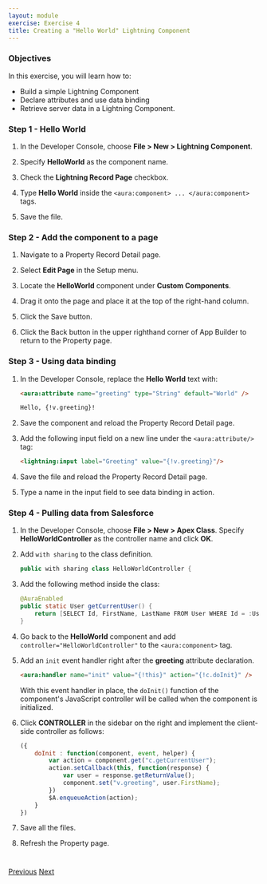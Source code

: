 ```yaml
---
layout: module
exercise: Exercise 4
title: Creating a "Hello World" Lightning Component
---
```


### Objectives

In this exercise, you will learn how to:
* Build a simple Lightning Component
* Declare attributes and use data binding
* Retrieve server data in a Lightning Component.

### Step 1 - Hello World

1. In the Developer Console, choose **File > New > Lightning Component**.

2. Specify **HelloWorld** as the component name.

3. Check the **Lightning Record Page** checkbox.

4. Type **Hello World** inside the `<aura:component> ... </aura:component>` tags.

5. Save the file.

### Step 2 - Add the component to a page

1. Navigate to a Property Record Detail page.

2. Select **Edit Page** in the Setup menu.

3. Locate the **HelloWorld** component under **Custom Components**.

4. Drag it onto the page and place it at the top of the right-hand column.

5. Click the Save button.

6. Click the Back button in the upper righthand corner of App Builder to return to the Property page.

### Step 3 - Using data binding

1. In the Developer Console, replace the **Hello World** text with:

	```html
	<aura:attribute name="greeting" type="String" default="World" />

	Hello, {!v.greeting}!
	```

1. Save the component and reload the Property Record Detail page.

1. Add the following input field on a new line under the `<aura:attribute/>` tag:

	```html
    <lightning:input label="Greeting" value="{!v.greeting}"/>
	```

1. Save the file and reload the Property Record Detail page.

1. Type a name in the input field to see data binding in action.

### Step 4 - Pulling data from Salesforce

1. In the Developer Console, choose **File > New > Apex Class**. Specify **HelloWorldController** as the controller name and click **OK**.

1. Add `with sharing` to the class definition.

    ```java
    public with sharing class HelloWorldController {
    ```

2. Add the following method inside the class:

	```java
    @AuraEnabled
	public static User getCurrentUser() {
		return [SELECT Id, FirstName, LastName FROM User WHERE Id = :UserInfo.getUserId() LIMIT 1];
	}
    ```

3. Go back to the **HelloWorld** component and add `controller="HelloWorldController"` to the `<aura:component>` tag.

4. Add an `init` event handler right after the **greeting** attribute 
declaration.

	```html
	<aura:handler name="init" value="{!this}" action="{!c.doInit}" />
	```

    With this event handler in place, the `doInit()` function of the 
    component's JavaScript controller will be called when the component is initialized.

5. Click **CONTROLLER** in the sidebar on the right and implement the client-side controller as follows:

	```js
	({
		doInit : function(component, event, helper) {
            var action = component.get("c.getCurrentUser");
            action.setCallback(this, function(response) {
                var user = response.getReturnValue();
                component.set("v.greeting", user.FirstName);
            })
            $A.enqueueAction(action);
	    }
	})
	```
		
6. Save all the files.
7. Refresh the Property page.

<div class="row" style="margin-top:40px;">
<div class="col-sm-12">
<a href="Exercise_3.html" class="btn btn-default"><i class="glyphicon glyphicon-chevron-left"></i> Previous</a>
<a href="Exercise_5.html" class="btn btn-default pull-right">Next <i class="glyphicon glyphicon-chevron-right"></i></a>
</div>
</div>